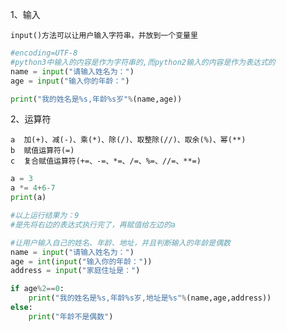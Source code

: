 1、输入

    input()方法可以让用户输入字符串，并放到一个变量里
    
```python
#encoding=UTF-8
#python3中输入的内容是作为字符串的,而python2输入的内容是作为表达式的
name = input("请输入姓名为：")
age = input("输入你的年龄：")

print("我的姓名是%s,年龄%s岁"%(name,age))
```

2、运算符

    a  加(+)、减(-)、乘(*)、除(/)、取整除(//)、取余(%)、幂(**)
    b  赋值运算符(=)
    c  复合赋值运算符(+=、-=、*=、/=、%=、//=、**=)
    
```python
a = 3
a *= 4+6-7
print(a)

#以上运行结果为：9  
#是先将右边的表达式执行完了，再赋值给左边的a
```

```python
#让用户输入自己的姓名、年龄、地址，并且判断输入的年龄是偶数
name = input("请输入姓名为：")
age = int(input("输入你的年龄："))
address = input("家庭住址是：")

if age%2==0:
    print("我的姓名是%s,年龄%s岁,地址是%s"%(name,age,address))
else:
    print("年龄不是偶数")
```